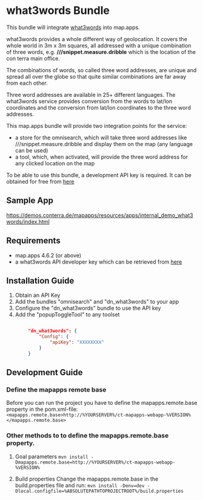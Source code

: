 # what3words Bundle

This bundle will integrate [what3words](https://what3words.com/de/) into map.apps.

what3words provides a whole different way of geolocation. It covers the whole world in 3m x 3m squares, all addressed
with a unique combination of three words, e.g. **///snippet.measure.dribble** which is the location of the con terra main office.

The combinations of words, so called three word addresses, are unique and spread all over the globe so that quite similar
combinations are far away from each other.

Three word addresses are available in 25+ different languages. The what3words service provides conversion from the
words to lat/lon coordinates and the conversion from lat/lon coordinates to the three word addresses.

This map.apps bundle will provide two integration points for the service:
* a store for the omnisearch, which will take three word addresses like ///snippet.measure.dribble and display them on the map (any language can be used)
* a tool, which, when activated, will provide the three word address for any clicked location on the map

To be able to use this bundle, a development API key is required. It can be obtained for free from [here](https://accounts.what3words.com/register)

## Sample App
https://demos.conterra.de/mapapps/resources/apps/internal_demo_what3words/index.html

## Requirements
* map.apps 4.6.2 (or above)
* a what3words API developer key which can be retrieved from [here](https://accounts.what3words.com/register)

## Installation Guide

1. Obtain an API Key
2. Add the bundles "omnisearch" and "dn_what3words" to your app
3. Configure the "dn_what3words" bundle to use the API key
4. Add the "popupToggleTool" to any toolset

```json

        "dn_what3words": {
            "Config": {
                "apiKey": "XXXXXXXX"
            }
        }

```

## Development Guide
### Define the mapapps remote base
Before you can run the project you have to define the mapapps.remote.base property in the pom.xml-file:
`<mapapps.remote.base>http://%YOURSERVER%/ct-mapapps-webapp-%VERSION%</mapapps.remote.base>`

### Other methods to to define the mapapps.remote.base property.
1. Goal parameters
`mvn install -Dmapapps.remote.base=http://%YOURSERVER%/ct-mapapps-webapp-%VERSION%`

2. Build properties
Change the mapapps.remote.base in the build.properties file and run:
`mvn install -Denv=dev -Dlocal.configfile=%ABSOLUTEPATHTOPROJECTROOT%/build.properties`
